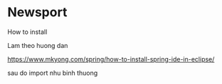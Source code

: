 # Newsport

How to install

Lam theo huong dan

https://www.mkyong.com/spring/how-to-install-spring-ide-in-eclipse/

sau do import nhu binh thuong
